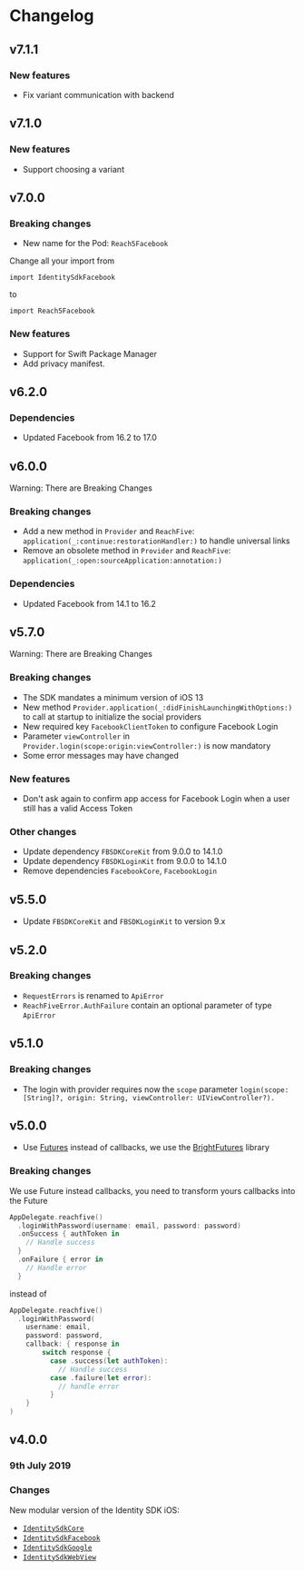 # Changelog

## v7.1.1
### New features
- Fix variant communication with backend

## v7.1.0
### New features
- Support choosing a variant


## v7.0.0
### Breaking changes
- New name for the Pod: `Reach5Facebook`

Change all your import from
```
import IdentitySdkFacebook
```
to
```
import Reach5Facebook
```

### New features
- Support for Swift Package Manager
- Add privacy manifest.

## v6.2.0
### Dependencies
- Updated Facebook from 16.2 to 17.0

## v6.0.0

Warning: There are Breaking Changes

### Breaking changes
- Add a new method in `Provider` and `ReachFive`: `application(_:continue:restorationHandler:)` to handle universal links
- Remove an obsolete method in `Provider` and `ReachFive`: `application(_:open:sourceApplication:annotation:)`

### Dependencies
- Updated Facebook from 14.1 to 16.2

## v5.7.0

Warning: There are Breaking Changes

### Breaking changes
- The SDK mandates a minimum version of iOS 13
- New method `Provider.application(_:didFinishLaunchingWithOptions:)` to call at startup to initialize the social providers
- New required key `FacebookClientToken` to configure Facebook Login
- Parameter `viewController` in `Provider.login(scope:origin:viewController:)` is now mandatory
- Some error messages may have changed

### New features
- Don't ask again to confirm app access for Facebook Login when a user still has a valid Access Token

### Other changes
- Update dependency `FBSDKCoreKit` from 9.0.0 to 14.1.0
- Update dependency `FBSDKLoginKit` from 9.0.0 to 14.1.0
- Remove dependencies `FacebookCore`, `FacebookLogin`

## v5.5.0
- Update `FBSDKCoreKit` and `FBSDKLoginKit` to version 9.x

## v5.2.0
### Breaking changes
- `RequestErrors` is renamed to `ApiError`
- `ReachFiveError.AuthFailure` contain an optional parameter of type `ApiError`
## v5.1.0
### Breaking changes
- The login with provider requires now the `scope` parameter `login(scope: [String]?, origin: String, viewController: UIViewController?).`

## v5.0.0

- Use [Futures](https://github.com/Thomvis/BrightFutures) instead of callbacks, we use the [BrightFutures](https://github.com/Thomvis/BrightFutures) library

### Breaking changes
We use Future instead callbacks, you need to transform yours callbacks into the Future
```swift
AppDelegate.reachfive()
  .loginWithPassword(username: email, password: password)
  .onSuccess { authToken in
    // Handle success
  }
  .onFailure { error in
    // Handle error
  }
```

instead of

```swift
AppDelegate.reachfive()
  .loginWithPassword(
    username: email,
    password: password,
    callback: { response in
        switch response {
          case .success(let authToken):
            // Handle success
          case .failure(let error):
            // handle error
          }
    }
)
```

## v4.0.0

### 9th July 2019

### Changes

New modular version of the Identity SDK iOS:

- [`IdentitySdkCore`](IdentitySdkCore)
- [`IdentitySdkFacebook`](IdentitySdkFacebook)
- [`IdentitySdkGoogle`](IdentitySdkGoogle)
- [`IdentitySdkWebView`](IdentitySdkWebView)
